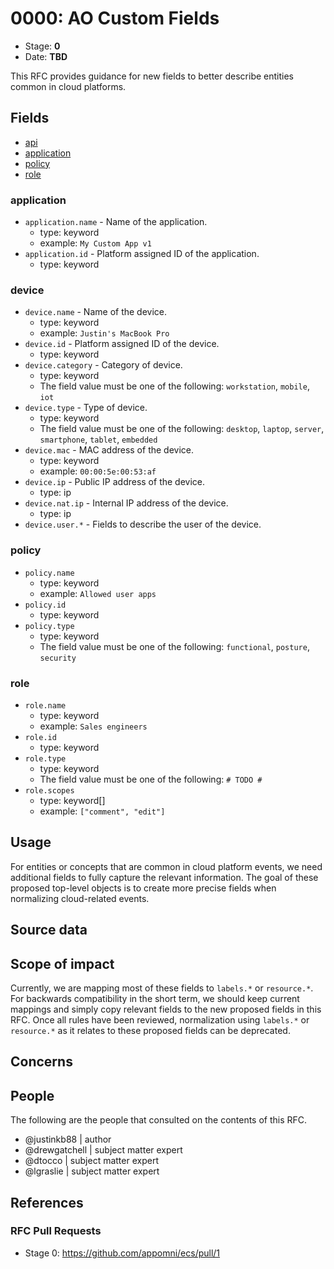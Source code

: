 # 0000: AO Custom Fields
<!-- Leave this ID at 0000. The ECS team will assign a unique, contiguous RFC number upon merging the initial stage of this RFC. -->

- Stage: **0** <!-- Update to reflect target stage. See https://elastic.github.io/ecs/stages.html -->
- Date: **TBD** <!-- The ECS team sets this date at merge time. This is the date of the latest stage advancement. -->

<!--
As you work on your RFC, use the "Stage N" comments to guide you in what you should focus on, for the stage you're targeting.
Feel free to remove these comments as you go along.
-->

<!--
Stage 0: Provide a high level summary of the premise of these changes. Briefly describe the nature, purpose, and impact of the changes. ~2-5 sentences.
-->

This RFC provides guidance for new fields to better describe entities common in cloud platforms.

<!--
Stage 1: If the changes include field additions or modifications, please create a folder titled as the RFC number under rfcs/text/. This will be where proposed schema changes as standalone YAML files or extended example mappings and larger source documents will go as the RFC is iterated upon.
-->

<!--
Stage X: Provide a brief explanation of why the proposal is being marked as abandoned. This is useful context for anyone revisiting this proposal or considering similar changes later on.
-->

## Fields

- [api](text/0000/api.yaml)
- [application](text/0000/application.yaml)
- [policy](text/0000/policy.yaml)
- [role](text/0000/role.yaml)

### application
- `application.name` - Name of the application.
  - type: keyword
  - example: `My Custom App v1`
- `application.id` - Platform assigned ID of the application.
  - type: keyword

### device
- `device.name` - Name of the device.
  - type: keyword
  - example: `Justin's MacBook Pro`
- `device.id` - Platform assigned ID of the device.
  - type: keyword
- `device.category` - Category of device.
  - type: keyword
  - The field value must be one of the following: `workstation`, `mobile`, `iot`
- `device.type` - Type of device.
  - type: keyword
  - The field value must be one of the following: `desktop`, `laptop`, `server`, `smartphone`, `tablet`, `embedded`
- `device.mac` - MAC address of the device.
  - type: keyword
  - example: `00:00:5e:00:53:af`
- `device.ip` - Public IP address of the device.
  - type: ip
- `device.nat.ip` - Internal IP address of the device.
  - type: ip
- `device.user.*` - Fields to describe the user of the device.

### policy
- `policy.name`
  - type: keyword
  - example: `Allowed user apps`
- `policy.id`
  - type: keyword
- `policy.type`
  - type: keyword
  - The field value must be one of the following: `functional`, `posture`, `security`

### role
- `role.name`
  - type: keyword
  - example: `Sales engineers`
- `role.id`
  - type: keyword
- `role.type`
  - type: keyword
  - The field value must be one of the following: `# TODO #`
- `role.scopes`
  - type: keyword[]
  - example: `["comment", "edit"]`

<!--
Stage 1: Describe at a high level how this change affects fields. Include new or updated yml field definitions for all of the essential fields in this draft. While not exhaustive, the fields documented here should be comprehensive enough to deeply evaluate the technical considerations of this change. The goal here is to validate the technical details for all essential fields and to provide a basis for adding experimental field definitions to the schema. Use GitHub code blocks with yml syntax formatting, and add them to the corresponding RFC folder.
-->

<!--
Stage 2: Add or update all remaining field definitions. The list should now be exhaustive. The goal here is to validate the technical details of all remaining fields and to provide a basis for releasing these field definitions as beta in the schema. Use GitHub code blocks with yml syntax formatting, and add them to the corresponding RFC folder.
-->

## Usage

<!--
Stage 1: Describe at a high-level how these field changes will be used in practice. Real world examples are encouraged. The goal here is to understand how people would leverage these fields to gain insights or solve problems. ~1-3 paragraphs.
-->

For entities or concepts that are common in cloud platform events, we need additional fields to fully capture the relevant information. The goal of these proposed top-level objects is to create more precise fields when normalizing cloud-related events.

## Source data

<!--
Stage 1: Provide a high-level description of example sources of data. This does not yet need to be a concrete example of a source document, but instead can simply describe a potential source (e.g. nginx access log). This will ultimately be fleshed out to include literal source examples in a future stage. The goal here is to identify practical sources for these fields in the real world. ~1-3 sentences or unordered list.
-->

<!--
Stage 2: Included a real world example source document. Ideally this example comes from the source(s) identified in stage 1. If not, it should replace them. The goal here is to validate the utility of these field changes in the context of a real world example. Format with the source name as a ### header and the example document in a GitHub code block with json formatting, or if on the larger side, add them to the corresponding RFC folder.
-->

<!--
Stage 3: Add more real world example source documents so we have at least 2 total, but ideally 3. Format as described in stage 2.
-->

## Scope of impact

<!--
Stage 2: Identifies scope of impact of changes. Are breaking changes required? Should deprecation strategies be adopted? Will significant refactoring be involved? Break the impact down into:
 * Ingestion mechanisms (e.g. beats/logstash)
 * Usage mechanisms (e.g. Kibana applications, detections)
 * ECS project (e.g. docs, tooling)
The goal here is to research and understand the impact of these changes on users in the community and development teams across Elastic. 2-5 sentences each.
-->

Currently, we are mapping most of these fields to `labels.*` or `resource.*`. For backwards compatibility in the short term, we should keep current mappings and simply copy relevant fields to the new proposed fields in this RFC. Once all rules have been reviewed, normalization using `labels.*` or `resource.*` as it relates to these proposed fields can be deprecated.

## Concerns

<!--
Stage 1: Identify potential concerns, implementation challenges, or complexity. Spend some time on this. Play devil's advocate. Try to identify the sort of non-obvious challenges that tend to surface later. The goal here is to surface risks early, allow everyone the time to work through them, and ultimately document resolution for posterity's sake.
-->

<!--
Stage 2: Document new concerns or resolutions to previously listed concerns. It's not critical that all concerns have resolutions at this point, but it would be helpful if resolutions were taking shape for the most significant concerns.
-->

<!--
Stage 3: Document resolutions for all existing concerns. Any new concerns should be documented along with their resolution. The goal here is to eliminate risk of churn and instability by ensuring all concerns have been addressed.
-->

## People

The following are the people that consulted on the contents of this RFC.

* @justinkb88 | author
* @drewgatchell | subject matter expert
* @dtocco | subject matter expert
* @lgraslie | subject matter expert

## References

<!-- Insert any links appropriate to this RFC in this section. -->

### RFC Pull Requests

<!-- An RFC should link to the PRs for each of it stage advancements. -->

* Stage 0: https://github.com/appomni/ecs/pull/1

<!--
* Stage 1: https://github.com/elastic/ecs/pull/NNN
...
-->
